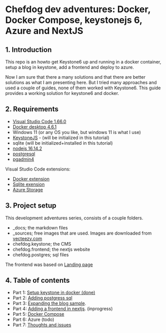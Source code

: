 # Chefdog dev adventures: Docker, Docker Compose, keystonejs 6, Azure and NextJS

## 1. Introduction

This repo is an howto get Keystone6 up and running in a docker container, setup a blog in keystone, add a frontend
and deploy to azure.

Now I am sure that there a many solutions and that there are better solutions as what I am presenting here. But I tried many approaches and used a couple of guides, none of them worked with Keystone6. This guide provides a working solution for keystone6 and docker. 

## 2. Requirements

- [Visual Studio Code 1.66.0](https://code.visualstudio.com/download)
- [Docker desktop 4.6.1](https://www.docker.com/get-started/)
- Windows 11 (or any OS you like, but windows 11 is what I use)
- [KeystoneJS](https://keystonejs.com/docs) -  (will be initialized in this tutorial)
- sqlite (will be initialized+installed in this tutorial)
- [nodejs 16.14.2](https://nodejs.org/en/)
- [postgresql](https://www.enterprisedb.com/downloads/postgres-postgresql-downloads)
- [pgadmin4](https://www.pgadmin.org/)

Visual Studio Code extensions:

- [Docker extension](https://marketplace.visualstudio.com/items?itemName=ms-azuretools.vscode-docker)
- [Sqlite exension](https://marketplace.visualstudio.com/items?itemName=alexcvzz.vscode-sqlite)
- [Azure Storage](https://marketplace.visualstudio.com/items?itemName=ms-azuretools.vscode-azurestorage)

## 3. Project setup

This development adventures series, consists of a couple folders.
- _docs; the markdown files
- _sources; free images that are used. Images are downloaded from [vecteezy.com](https://www.vecteezy.com)
- chefdog.keystone; the CMS
- chefdog.frontend; the nextjs website
- chefdog.postgres; sql files

The frontend was based on [Landing page](https://www.tailwindtoolbox.com/templates/landing-page-demo.php)

## 4. Table of contents

- Part 1: [Setup keystone in docker (done)](/_docs/keystone6-part1.md)
- Part 2: [Adding postgress sql](/_docs/keystone6-part2.md)
- Part 3: [Expanding the blog sample](/_docs/keystone6-part3.md). 
- Part 4: [Adding a frontend in nextjs](/_docs/keystone6-part4.md). (inprogress)
- Part 5: [Docker Compose](/_docs/keystone6-part5.md) 
- Part 6: Azure (todo)
- Part 7: [Thoughts and issues](/_docs/keystone6-part7.md) 

